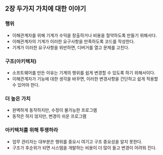 ## 2장 두가지 가치에 대한 이야기

### 행위
- 이해관계자를 위해 기계가 수익을 창출하거나 비용을 절약하도록 만들기 위해서다.
- 이해관계자의 기계가 이러한 요구사항을 만족하도록 코드를 작성한다.
- 기계가 이러한 요구사항을 위반하면, 디버거를 열고 문제를 고친다.

### 구조(아키텍처)
- 소프트웨어를 만든 이유는 기계의 행위를 쉽게 변경할 수 있도록 하기 위해서이다.
- 이해관계자가 기능에 대한 생각을 바꾸면, 이러한 변경사항을 간단하고 쉽게 적용할 수 있어야 한다.
  

### 더 높은 가치
- 완벽하게 동작하지만, 수정이 불가능한 프로그램
- 동작은 하지 않지만, 변경이 쉬운 프로그램

### 아키텍처를 위해 투쟁하라
- 업무 관리자는 대부분은 행위를 중요시 여기고 구조 중요성을 알지 못한다.
- 구조가 후순위가 되면 시스템을 개발하는 비용이 더 많이 들고 변경이 어려워 진다.